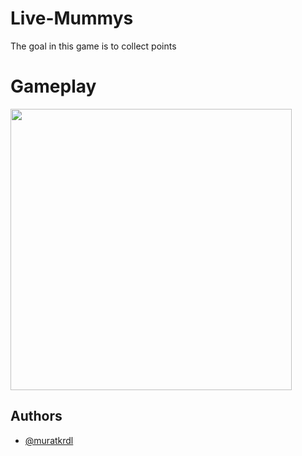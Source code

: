 
# Live-Mummys

The goal in this game is to collect points


# Gameplay

<img src="--" width="450">


## Authors

- [@muratkrdl](https://github.com/muratkrdl)

